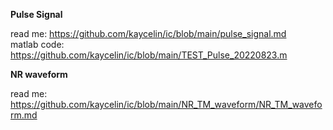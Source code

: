 **Pulse Signal**     

read me: https://github.com/kaycelin/ic/blob/main/pulse_signal.md     
matlab code: https://github.com/kaycelin/ic/blob/main/TEST_Pulse_20220823.m     

**NR waveform**   

read me: https://github.com/kaycelin/ic/blob/main/NR_TM_waveform/NR_TM_waveform.md

